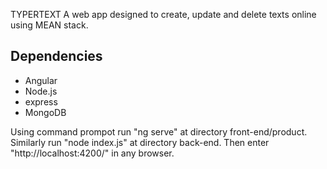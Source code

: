 TYPERTEXT
A web app designed to create, update and delete texts online using MEAN stack.


## Dependencies
- Angular
- Node.js
- express
- MongoDB



Using command prompot run "ng serve" at directory front-end/product. 
Similarly run "node index.js" at directory back-end.
Then enter "http://localhost:4200/" in any browser.
